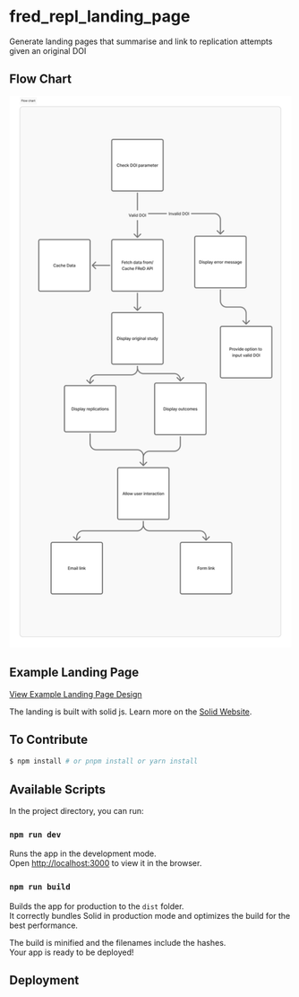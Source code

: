 # fred_repl_landing_page
Generate landing pages that summarise and link to replication attempts given an original DOI

## Flow Chart

![Flow Chart](project-assets/Flow%20chart.png)

## Example Landing Page

[View Example Landing Page Design](https://figma.com/design/u46XGX6Uq4D3FPhBRzbN5V/Replication-Summary?t=mq95eytelNppAD5j-0)


The landing is built with solid js. Learn more on the [Solid Website](https://solidjs.com).

## To Contribute

```bash
$ npm install # or pnpm install or yarn install
```

## Available Scripts

In the project directory, you can run:

### `npm run dev`

Runs the app in the development mode.<br>
Open [http://localhost:3000](http://localhost:3000) to view it in the browser.

### `npm run build`

Builds the app for production to the `dist` folder.<br>
It correctly bundles Solid in production mode and optimizes the build for the best performance.

The build is minified and the filenames include the hashes.<br>
Your app is ready to be deployed!

## Deployment


